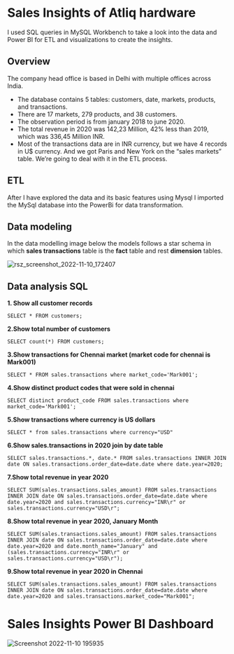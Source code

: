 # Sales Insights of Atliq hardware 

I used SQL queries in MySQL Workbench to take a look into the data and Power BI for ETL and visualizations to create the insights.

## Overview
The company head office is based in Delhi  with multiple offices across India.

*	The database contains 5 tables: customers, date, markets, products, and transactions.
*	There are 17 markets, 279 products, and 38 customers.
*	The observation period is from january 2018 to june 2020.
*	The total revenue in 2020 was 142,23 Million, 42% less than 2019, which was 336,45 Million INR.
*	Most of the transactions data are in INR currency, but we have 4 records in U$ currency.
  And we got Paris and New York on the “sales markets” table. We’re going to deal with it in the ETL process.
  
## ETL
After I have explored the data and its basic features using Mysql I imported the MySql database into the PowerBi for data transformation.

## Data modeling
In the data modelling image below the models follows a star schema in which **sales transactions** table is the **fact** table and rest **dimension** tables.

![rsz_screenshot_2022-11-10_172407](https://user-images.githubusercontent.com/90148389/201166511-e281e012-9e64-46fe-a7bb-3176f2cf4acd.png)

## Data analysis SQL

**1. Show all customer records**

```SELECT * FROM customers;```

**2.Show total number of customers**

```SELECT count(*) FROM customers;```

**3.Show transactions for Chennai market (market code for chennai is Mark001)**

```SELECT * FROM sales.transactions where market_code='Mark001';```

**4.Show distinct product codes that were sold in chennai**

```SELECT distinct product_code FROM sales.transactions where market_code='Mark001';```

**5.Show transactions where currency is US dollars**

```SELECT * from sales.transactions where currency="USD"```

**6.Show sales.transactions in 2020 join by date table**

```SELECT sales.transactions.*, date.* FROM sales.transactions INNER JOIN date ON sales.transactions.order_date=date.date where date.year=2020;```

**7.Show total revenue in year 2020**

```SELECT SUM(sales.transactions.sales_amount) FROM sales.transactions INNER JOIN date ON sales.transactions.order_date=date.date where date.year=2020 and sales.transactions.currency="INR\r" or sales.transactions.currency="USD\r";```

**8.Show total revenue in year 2020, January Month**

```SELECT SUM(sales.transactions.sales_amount) FROM sales.transactions INNER JOIN date ON sales.transactions.order_date=date.date where date.year=2020 and date.month_name="January" and (sales.transactions.currency="INR\r" or sales.transactions.currency="USD\r");```

**9.Show total revenue in year 2020 in Chennai**

```SELECT SUM(sales.transactions.sales_amount) FROM sales.transactions INNER JOIN date ON sales.transactions.order_date=date.date where date.year=2020 and sales.transactions.market_code="Mark001";```


# Sales Insights Power BI Dashboard

![Screenshot 2022-11-10 195935](https://user-images.githubusercontent.com/90148389/201194410-d7ba9136-cbd7-4dcb-bf35-9908ba8017e0.jpg)

